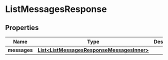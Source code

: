 

# ListMessagesResponse


## Properties

| Name | Type | Description | Notes |
|------------ | ------------- | ------------- | -------------|
|**messages** | [**List&lt;ListMessagesResponseMessagesInner&gt;**](ListMessagesResponseMessagesInner.md) |  |  [optional] |



